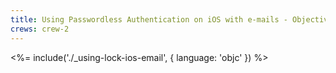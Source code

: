 ```yaml
---
title: Using Passwordless Authentication on iOS with e-mails - Objective C
crews: crew-2
---
```


<%= include('./_using-lock-ios-email', { language: 'objc' }) %>

